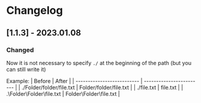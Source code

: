 # Changelog
## [1.1.3] - 2023.01.08
### Changed 
Now it is not necessary to specify `./` at the beginning of the path (but you can still write it)

Example:
| Before                     | After                    |
| -------------------------- | ------------------------ |
| ./Folder/folder/file.txt   | Folder/folder/file.txt   |
| ./file.txt                 | file.txt                 |
| .\\Folder\\Folder\\file.txt | Folder\\Folder\\file.txt |